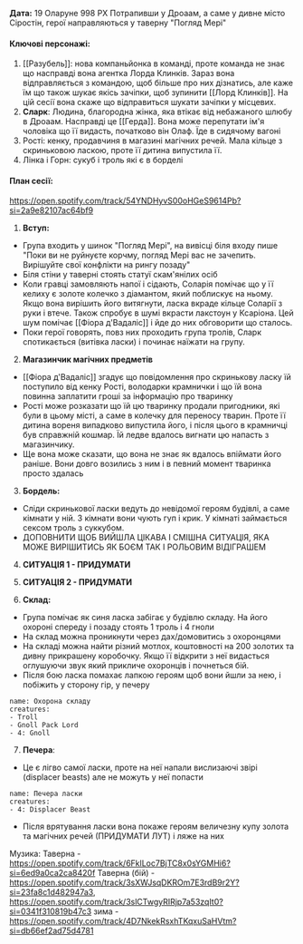 **Дата:** 19 Оларуне 998 РХ
Потрапивши у Дроаам, а саме у дивне місто Сіростін, герої направляються у таверну "Погляд Мері"

#### **Ключові персонажі:**
1. [[Разубель]]: нова компаньйонка в команді, проте команда не знає що насправді вона агентка Лорда Клинків. Зараз вона відправляється з командою, щоб більше про них дізнатись, але каже їм що також шукає якісь зачіпки, щоб зупинити [[Лорд Клинків]]. На цій сесії вона скаже що відправиться шукати зачіпки у місцевих.
3. **Сларк**: Людина, благородна жінка, яка втікає від небажаного шлюбу в Дроаам. Насправді це [[Герда]]. Вона може перепутати ім'я чоловіка що її видасть, початково він Олаф. Їде в сидячому вагоні
4. Рості: кенку, продавчиня в магазині магічних речей. Мала кільце з скриньковою ласкою, проте її дитина випустила її.
5. Лінка і Горн: сукуб і троль які є в борделі
#### **План сесії:**
https://open.spotify.com/track/54YNDHyvS00oHGeS9614Pb?si=2a9e82107ac64bf9
1. **Вступ:**
- Група входить у шинок "Погляд Мері", на вивісці біля входу пише "Поки ви не руйнуєте корчму, погляд Мері вас не зачепить. Вирішуйте свої конфлікти на рингу позаду"
- Біля стіни у таверні стоять статуї скам'янілих осіб
- Коли гравці замовляють напої і сідають, Соларія помічає що у її келиху є золоте колечко з діамантом, який поблискує на ньому. Якщо вона вирішить його витягнути, ласка вкраде кільце Соларії з руки і втече. Також спробує в шумі вкрасти лакстоун у Ксаріона. Цей шум помічає [[Фіора д'Вадаліс]] і йде до них обговорити що сталось.
- Поки герої говорять, повз них проходить група тролів, Сларк спотикається (витівка ласки) і починає наїжати на групу.

2. **Магазинчик магічних предметів**
- [[Фіора д'Вадаліс]] згадує що повідомлення про скринькову ласку їй поступило від кенку Рості, володарки крамнички і що їй вона повинна заплатити гроші за інформацію про тваринку
- Рості може розказати що їй цю тваринку продали пригодники, які були в цьому місті, а саме в колечку для переносу тварин. Проте її дитина вореня випадково випустила його, і після цього в крамничці був справжній кошмар. Їй ледве вдалось вигнати цю напасть з магазинчику.
- Ще вона може сказати, що вона не знає як вдалось впіймати його раніше. Вони довго возились з ним і в певний момент тваринка просто здалась

3. **Бордель:**
- Сліди скринькової ласки ведуть до невідомої героям будівлі, а саме кімнати у ній. З кімнати вони чують гуп і крик. У кімнаті займається сексом троль з суккубом.
- ДОПОВНИТИ ЩОБ ВИЙШЛА ЦІКАВА І СМІШНА СИТУАЦІЯ, ЯКА МОЖЕ ВИРІШИТИСЬ ЯК БОЄМ ТАК І РОЛЬОВИМ ВІДІГРАШЕМ

4. **СИТУАЦІЯ 1 - ПРИДУМАТИ**
5. **СИТУАЦІЯ 2 - ПРИДУМАТИ**

6. **Склад:**
- Група помічає як синя ласка забігає у будівлю складу. На його охороні спереду і позаду стоять 1 троль і 4 гноли
- На склад можна проникнути через дах/домовитись з охоронцями
- На складі можна найти різний мотлох, коштовності на 200 золотих та дивну прикрашену коробочку. Якщо її відкрити з неї видасться оглушуючи звук який прикличе охоронців і почнеться бій.
- Після бою ласка помахає лапкою героям щоб вони йшли за нею, і побіжить у сторону гір, у печеру
```encounter 
name: Охорона складу 
creatures: 
- Troll
- Gnoll Pack Lord
- 4: Gnoll
```

7. **Печера**:
- Це є лігво самої ласки, проте на неї напали вислизаючі звірі (displacer beasts) але не можуть у неї попасти 
```encounter 
name: Печера ласки
creatures: 
- 4: Displacer Beast 
```
- Після врятування ласки вона покаже героям величезну купу золота та магічних речей (ПРИДУМАТИ ЛУТ) і ляже на них 

Музика:
Таверна - https://open.spotify.com/track/6FklLoc7BjTC8x0sYGMHi6?si=6ed9a0ca2ca8420f
Таверна (бій) - https://open.spotify.com/track/3sXWJsqDKROm7E3rdB9r2Y?si=23fa8c1d482947a3, https://open.spotify.com/track/3slCTwgyRIRjp7a53zqIt0?si=0341f310819b47c3
зима - https://open.spotify.com/track/4D7NkekRsxhTKqxuSaHVtm?si=db66ef2ad75d4781
